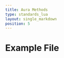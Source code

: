 ```yaml
---
title: Aura Methods
type: standards_lua
layout: single_markdown
position: 5
---
```


# Example File
